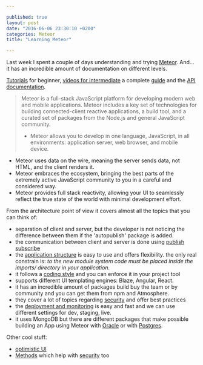 ```yaml
---

published: true
layout: post
date: "2016-06-06 23:30:10 +0200"
categories: Meteor
title: "Learning Meteor"

---
```

Last week I spent a couple of days understanding and trying [Meteor][Meteor]. And... it has an
incredible amount of documentation on different levels.

[Tutorials][tutorials] for beginner, [videos for intermediate][intermediate Meteor]
a complete [guide][guide] and the [API documentation][api].
>
>Meteor is a full-stack JavaScript platform for developing modern web and mobile applications. Meteor includes a key set of technologies for building connected-client reactive applications, a build tool, and a curated set of packages from the Node.js and general JavaScript community.
>
> - Meteor allows you to develop in one language, JavaScript, in all environments: application server, web browser, and mobile device.
- Meteor uses data on the wire, meaning the server sends data, not HTML, and the client renders it.
- Meteor embraces the ecosystem, bringing the best parts of the extremely active JavaScript community to you in a careful and considered way.
- Meteor provides full stack reactivity, allowing your UI to seamlessly reflect the true state of the world with minimal development effort.

From the architecture point of view it covers almost all the topics that you can think of:
- separation of client and server, but the developer is not noticing the difference between them if the 'autopublish' package is added.
- the communication between client and server is done using [publish subscribe][publish subscribe]
- the [application structure][application structure] is easy to use and offers flexibility. the only real constrain is:  _to the new module system code must be placed inside the imports/ directory in your application._
- it follows a [coding style][coding style] and you can enforce it in your project tool
- supports different UI templating engines: Blaze, Angular, React.
- it has an incredible amount of packages build buy the team or by community and you can get them from npm and Atmosphere.  
- they cover a lot of topics regarding [security][security] and offer best practices
- the [deployment and monitoring][deployment] is easy and fast and we can use different settings for dev, staging, live.
- it uses MongoDB but there are different packages that make possible building an App using Meteor with [Oracle][oracle] or with [Postgres][Postgres].

Other cool stuff:
- [optimistic UI][optimistic UI]
- [Methods][methods security] which help with [security][methods security] too


[Meteor]:https://www.meteor.com/
[tutorials]:https://www.meteor.com/tutorials/angular/creating-an-app
[intermediate Meteor]:https://www.meteor.com/
[guide]:http://guide.meteor.com/
[api]:http://docs.meteor.com/
[application structure]: http://guide.meteor.com/structure.html
[coding style]:http://guide.meteor.com/code-style.html
[packages]:http://guide.meteor.com/atmosphere-vs-npm.html
[security]:http://guide.meteor.com/security.html
[deployment]:http://guide.meteor.com/deployment.html
[publish subscribe]:https://docs.meteor.com/api/pubsub.html
[oracle]:https://atmospherejs.com/metstrike/meteor-oracle
[Postgres]:https://meteor-postgres.readthedocs.io/en/latest/
[optimistic UI]:http://info.meteor.com/blog/optimistic-ui-with-meteor-latency-compensation
[methods security]:https://www.meteor.com/tutorials/angular/security-with-methods
